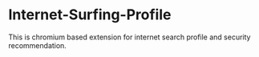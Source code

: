 # Internet-Surfing-Profile
This is chromium based extension for internet search profile and security recommendation.

